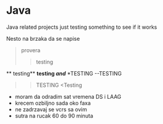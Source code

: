 # Java
Java related projects
just testing something to see if it works


Nesto na brzaka
da se napise 
<provera>
 >provera
 >> testing
 
 ** testing**
 **testing _and_**
*TESTING
 --TESTING
 >>TESTING
 <Testing
 
- moram da odradim sat vremena DS i LAAG
- krecem ozbiljno sada oko faxa
- ne zadrzavaj se vcrs sa ovim
- sutra na rucak 60 do 90 minuta

